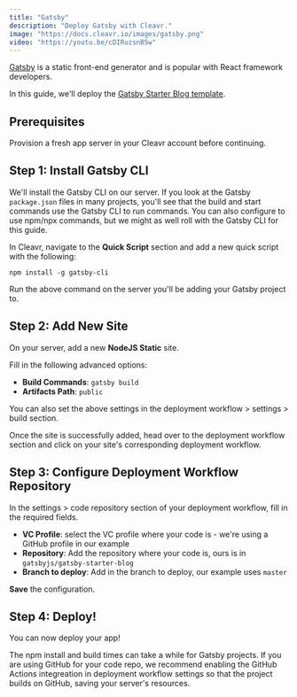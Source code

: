```yaml
---
title: "Gatsby"
description: "Deploy Gatsby with Cleavr."
image: "https://docs.cleavr.io/images/gatsby.png"
video: "https://youtu.be/cDIRuzsnB5w"
---
```


<you-tube video="cDIRuzsnB5w"></you-tube>

[Gatsby](https://www.gatsbyjs.com/) is a static front-end generator and is popular with React framework developers.

In this guide, we'll deploy the [Gatsby Starter Blog template](https://github.com/gatsbyjs/gatsby-starter-blog).

## Prerequisites

Provision a fresh app server in your Cleavr account before continuing.

## Step 1: Install Gatsby CLI

We'll install the Gatsby CLI on our server. If you look at the Gatsby `package.json` files in many projects, you'll see that the build and start commands
use the Gatsby CLI to run commands. You can also configure to use npm/npx commands, but we might as well roll with the Gatsby CLI for this guide.

In Cleavr, navigate to the **Quick Script** section and add a new quick script with the following:

```
npm install -g gatsby-cli
```

Run the above command on the server you'll be adding your Gatsby project to.

## Step 2: Add New Site

On your server, add a new **NodeJS Static** site.

Fill in the following advanced options:

- **Build Commands**: `gatsby build`
- **Artifacts Path**: `public`

<base-info>
You can also set the above settings in the deployment workflow > settings > build section.
</base-info>

Once the site is successfully added, head over to the deployment workflow section and click on your site's corresponding deployment workflow.

## Step 3: Configure Deployment Workflow Repository

In the settings > code repository section of your deployment workflow, fill in the required fields.

- **VC Profile**: select the VC profile where your code is - we're using a GitHub profile in our example
- **Repository**: Add the repository where your code is, ours is in `gatsbyjs/gatsby-starter-blog`
- **Branch to deploy**: Add in the branch to deploy, our example uses `master`

**Save** the configuration.

## Step 4: Deploy!

You can now deploy your app!

<base-point>
The npm install and build times can take a while for Gatsby projects. If you are using GitHub for your code repo, we recommend enabling the GitHub Actions
integreation in deployment workflow settings so that the project builds on GitHub, saving your server's resources. 
</base-point>
